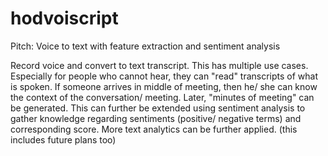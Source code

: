 # hodvoiscript
Pitch: Voice to text with feature extraction and sentiment analysis

Record voice and convert to text transcript. This has multiple use cases. Especially for people who cannot hear, they can "read" transcripts of what is spoken. If someone arrives in middle of meeting, then he/ she can know the context of the conversation/ meeting. Later, "minutes of meeting" can be generated.
This can further be extended using sentiment analysis to gather knowledge regarding sentiments (positive/ negative terms) and corresponding score. More text analytics can be further applied.
(this includes future plans too)
